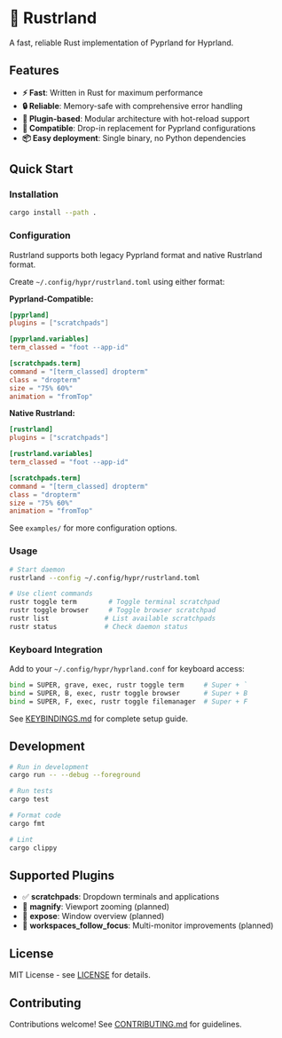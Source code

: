 # 🦀 Rustrland

A fast, reliable Rust implementation of Pyprland for Hyprland.

## Features

- **⚡ Fast**: Written in Rust for maximum performance
- **🔒 Reliable**: Memory-safe with comprehensive error handling  
- **🧩 Plugin-based**: Modular architecture with hot-reload support
- **🔄 Compatible**: Drop-in replacement for Pyprland configurations
- **📦 Easy deployment**: Single binary, no Python dependencies

## Quick Start

### Installation

```bash
cargo install --path .
```

### Configuration

Rustrland supports both legacy Pyprland format and native Rustrland format.

Create `~/.config/hypr/rustrland.toml` using either format:

**Pyprland-Compatible:**
```toml
[pyprland]
plugins = ["scratchpads"]

[pyprland.variables]
term_classed = "foot --app-id"

[scratchpads.term]
command = "[term_classed] dropterm"
class = "dropterm"
size = "75% 60%"
animation = "fromTop"
```

**Native Rustrland:**
```toml
[rustrland]
plugins = ["scratchpads"]

[rustrland.variables]
term_classed = "foot --app-id"

[scratchpads.term]
command = "[term_classed] dropterm"
class = "dropterm"
size = "75% 60%"
animation = "fromTop"
```

See `examples/` for more configuration options.

### Usage

```bash
# Start daemon
rustrland --config ~/.config/hypr/rustrland.toml

# Use client commands
rustr toggle term        # Toggle terminal scratchpad
rustr toggle browser     # Toggle browser scratchpad
rustr list              # List available scratchpads
rustr status            # Check daemon status
```

### Keyboard Integration

Add to your `~/.config/hypr/hyprland.conf` for keyboard access:

```bash
bind = SUPER, grave, exec, rustr toggle term     # Super + ` 
bind = SUPER, B, exec, rustr toggle browser      # Super + B
bind = SUPER, F, exec, rustr toggle filemanager  # Super + F
```

See [KEYBINDINGS.md](KEYBINDINGS.md) for complete setup guide.

## Development

```bash
# Run in development
cargo run -- --debug --foreground

# Run tests
cargo test

# Format code
cargo fmt

# Lint
cargo clippy
```

## Supported Plugins

- ✅ **scratchpads**: Dropdown terminals and applications
- 🚧 **magnify**: Viewport zooming (planned)
- 🚧 **expose**: Window overview (planned)
- 🚧 **workspaces_follow_focus**: Multi-monitor improvements (planned)

## License

MIT License - see [LICENSE](LICENSE) for details.

## Contributing

Contributions welcome! See [CONTRIBUTING.md](CONTRIBUTING.md) for guidelines.

